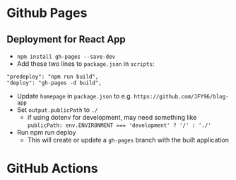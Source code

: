 # Github Pages

## Deployment for React App

- `npm install gh-pages --save-dev`
- Add these two lines to `package.json` in `scripts`:
```
"predeploy": "npm run build",
"deploy": "gh-pages -d build",
```
- Update `homepage` in `package.json` to e.g. `https://github.com/JFY96/blog-app`
- Set `output.publicPath` to `./`
	- if using dotenv for development, may need something like `publicPath: env.ENVIRONMENT === 'development' ? '/' : './'`
- Run npm run deploy
	- This will create or update a `gh-pages` branch with the built application

# GitHub Actions


